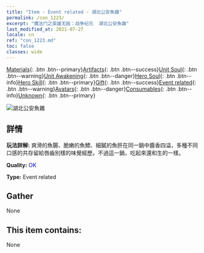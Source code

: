 ```yaml
---
title: "Item - Event related - 湖北公安魚雜"
permalink: /con_1223/
excerpt: "魔法门之英雄无敌：战争纪元  湖北公安魚雜"
last_modified_at: 2021-07-27
locale: cn
ref: "con_1223.md"
toc: false
classes: wide
---
```

 [Materials](/ItemsCN/){: .btn .btn--primary}[Artifacts](/ItemsCN/Artifacts/){: .btn .btn--success}[Unit Soul](/ItemsCN/UnitSoul/){: .btn .btn--warning}[Unit Awakening](/ItemsCN/UnitAwakening/){: .btn .btn--danger}[Hero Soul](/ItemsCN/HeroSoul/){: .btn .btn--info}[Hero Skill](/ItemsCN/HeroSkill/){: .btn .btn--primary}[Gift](/ItemsCN/Gift/){: .btn .btn--success}[Event related](/ItemsCN/Events/){: .btn .btn--warning}[Avatars](/ItemsCN/Avatars/){: .btn .btn--danger}[Consumables](/ItemsCN/Consumables/){: .btn .btn--info}[Unknown](/ItemsCN/Unknown/){: .btn .btn--primary}

 ![湖北公安魚雜](/images/t/i_81523331.png)

## 詳情
 **玩法詳解:** 爽滑的魚腸、脆嫩的魚鰾、細膩的魚肝在同一鍋中醬香四溢，多種不同口感的共存留給唇齒別樣的味覺經歷。不過這一鍋，吃起來還和生的一樣。

 **Quality:** <span style="color: #0000CD">OK</span>

 **Type:** Event related

## Gather

  None

## This item contains:

  None

